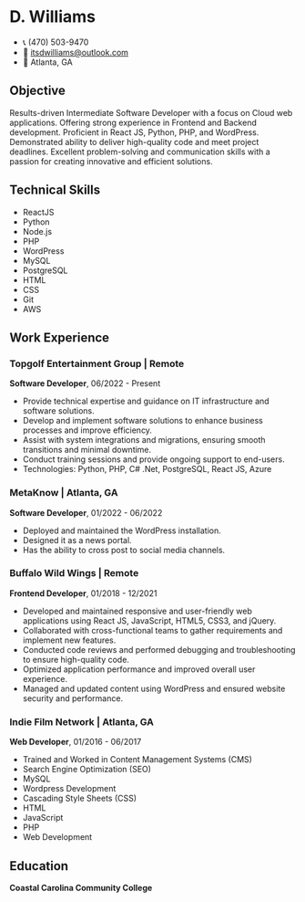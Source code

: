 # D. Williams

- 📞 (470) 503-9470
- 📧 itsdwilliams@outlook.com
- 📍 Atlanta, GA

## Objective

Results-driven Intermediate Software Developer with a focus on Cloud web applications. Offering strong experience in Frontend and Backend development. Proficient in React JS, Python, PHP, and WordPress. Demonstrated ability to deliver high-quality code and meet project deadlines. Excellent problem-solving and communication skills with a passion for creating innovative and efficient solutions.

## Technical Skills

- ReactJS
- Python
- Node.js
- PHP
- WordPress
- MySQL
- PostgreSQL
- HTML
- CSS
- Git
- AWS

## Work Experience

### Topgolf Entertainment Group | Remote
**Software Developer**, 06/2022 - Present  
- Provide technical expertise and guidance on IT infrastructure and software solutions.
- Develop and implement software solutions to enhance business processes and improve efficiency.
- Assist with system integrations and migrations, ensuring smooth transitions and minimal downtime.
- Conduct training sessions and provide ongoing support to end-users.
- Technologies: Python, PHP, C# .Net, PostgreSQL, React JS, Azure

### MetaKnow | Atlanta, GA
**Software Developer**, 01/2022 - 06/2022  
- Deployed and maintained the WordPress installation.
- Designed it as a news portal.
- Has the ability to cross post to social media channels.

### Buffalo Wild Wings | Remote
**Frontend Developer**, 01/2018 - 12/2021  
- Developed and maintained responsive and user-friendly web applications using React JS, JavaScript, HTML5, CSS3, and jQuery.
- Collaborated with cross-functional teams to gather requirements and implement new features.
- Conducted code reviews and performed debugging and troubleshooting to ensure high-quality code.
- Optimized application performance and improved overall user experience.
- Managed and updated content using WordPress and ensured website security and performance.

### Indie Film Network | Atlanta, GA
**Web Developer**, 01/2016 - 06/2017  
- Trained and Worked in Content Management Systems (CMS)
- Search Engine Optimization (SEO)
- MySQL
- Wordpress Development
- Cascading Style Sheets (CSS)
- HTML
- JavaScript
- PHP
- Web Development

## Education

**Coastal Carolina Community College**